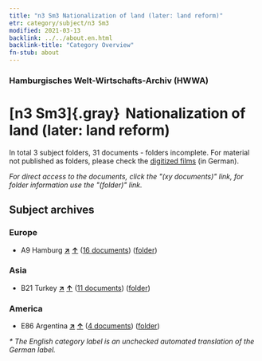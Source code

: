 ```yaml
---
title: "n3 Sm3 Nationalization of land (later: land reform)"
etr: category/subject/n3 Sm3
modified: 2021-03-13
backlink: ../../about.en.html
backlink-title: "Category Overview"
fn-stub: about
---
```


### Hamburgisches Welt-Wirtschafts-Archiv (HWWA)
# [n3 Sm3]{.gray}&#8201; Nationalization of land (later: land reform)&#160; 





In total 3 subject folders, 31 documents - folders incomplete.
For material not published as folders, please check the [digitized films](/film/h1_sh) (in German).

_For direct access to the documents, click the "(xy documents)" link, for folder information use the "(folder)" link._

## Subject archives



### Europe

- A9 Hamburg [**&nearr;**](../../../geo/i/140905/about.en.html "Hamburg (all folders)") [**&uarr;**](../../../geo/about.en.html#A9 "Country category system") (<a href="https://pm20.zbw.eu/dfgview/sh/140905,145034" title="about: Hamburg : Nationalization of land (later: land reform)" target="_blank">16 documents</a>) ([folder](http://purl.org/pressemappe20/folder/sh/140905,145034))

### Asia

- B21 Turkey [**&nearr;**](../../../geo/i/141111/about.en.html "Turkey (all folders)") [**&uarr;**](../../../geo/about.en.html#B21 "Country category system") (<a href="https://pm20.zbw.eu/dfgview/sh/141111,145034" title="about: Turkey : Nationalization of land (later: land reform)" target="_blank">11 documents</a>) ([folder](http://purl.org/pressemappe20/folder/sh/141111,145034))

### America

- E86 Argentina [**&nearr;**](../../../geo/i/141692/about.en.html "Argentina (all folders)") [**&uarr;**](../../../geo/about.en.html#E86 "Country category system") (<a href="https://pm20.zbw.eu/dfgview/sh/141692,145034" title="about: Argentina : Nationalization of land (later: land reform)" target="_blank">4 documents</a>) ([folder](http://purl.org/pressemappe20/folder/sh/141692,145034))


_* The English category label is an unchecked automated translation of the German label._

